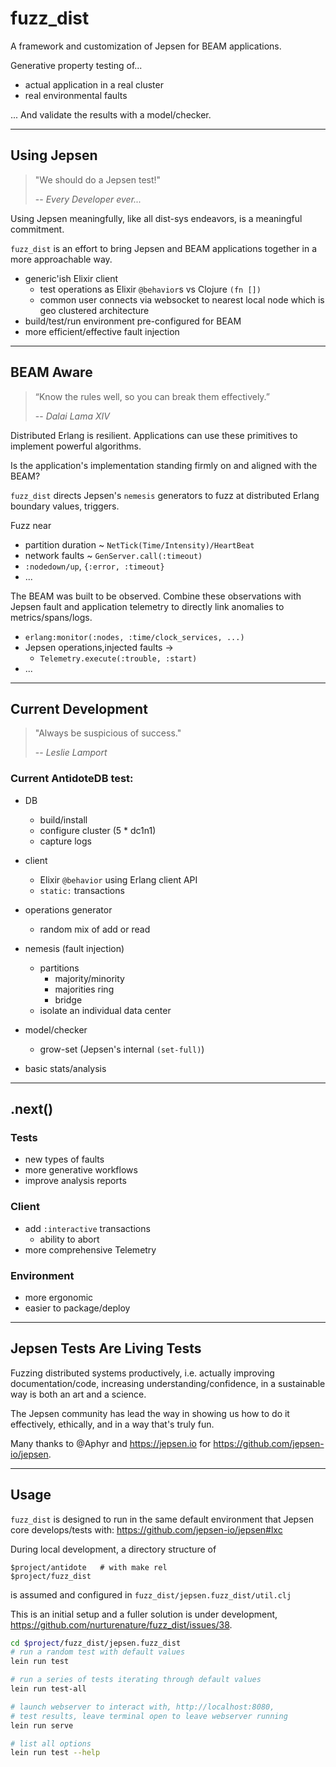 # fuzz_dist

A framework and customization of Jepsen for BEAM applications.

Generative property testing of...

- actual application in a real cluster
- real environmental faults

... And validate the results with a model/checker.

---

## Using Jepsen

> "We should do a Jepsen test!"
> 
> -- <cite>Every Developer ever...</cite>

Using Jepsen meaningfully, like all dist-sys endeavors, is a meaningful commitment.

`fuzz_dist` is an effort to bring Jepsen and BEAM applications together in a more approachable way.

- generic'ish Elixir client
  - test operations as Elixir `@behavior`s vs Clojure `(fn [])`
  - common user connects via websocket to nearest local node which is geo clustered architecture 
- build/test/run environment pre-configured for BEAM
- more efficient/effective fault injection

---

## BEAM Aware

> “Know the rules well, so you can break them effectively.”
> 
> -- <cite>Dalai Lama XIV</cite>

Distributed Erlang is resilient. Applications can use these primitives to implement powerful algorithms.

Is the application's implementation standing firmly on and aligned with the BEAM?

`fuzz_dist` directs Jepsen's `nemesis` generators to fuzz at distributed Erlang boundary values, triggers.

Fuzz near
- partition duration ~ `NetTick(Time/Intensity)/HeartBeat`
- network faults ~ `GenServer.call(:timeout)`
- `:nodedown/up`, `{:error, :timeout}`
- ...

The BEAM was built to be observed. Combine these observations with Jepsen fault and application telemetry to directly link anomalies to metrics/spans/logs.

- `erlang:monitor(:nodes, :time/clock_services, ...)`
- Jepsen operations,injected faults ->
  - `Telemetry.execute(:trouble, :start)`
- ...

---

## Current Development

> "Always be suspicious of success."
> 
> -- <cite>Leslie Lamport</cite>

### Current AntidoteDB test:

- DB
  - build/install
  - configure cluster (5 * dc1n1)
  - capture logs
  
- client
  - Elixir `@behavior` using Erlang client API
  - `static:` transactions
  
- operations generator
  - random mix of add or read


- nemesis (fault injection)
  - partitions
    - majority/minority
    - majorities ring
    - bridge
  - isolate an individual data center

- model/checker
  - grow-set (Jepsen's internal `(set-full)`)

- basic stats/analysis

---

## .next()

### Tests
- new types of faults
- more generative workflows
- improve analysis reports


### Client
- add `:interactive` transactions
  - ability to abort
- more comprehensive Telemetry

### Environment
- more ergonomic
- easier to package/deploy

---

## Jepsen Tests Are Living Tests

Fuzzing distributed systems productively, i.e. actually improving documentation/code, increasing understanding/confidence, in a sustainable way is both an art and a science.

The Jepsen community has lead the way in showing us how to do it effectively, ethically, and in a way that's truly fun.

Many thanks to @Aphyr and https://jepsen.io for https://github.com/jepsen-io/jepsen.


---

## Usage

`fuzz_dist` is designed to run in the same default environment that Jepsen
core develops/tests with: https://github.com/jepsen-io/jepsen#lxc

During local development, a directory structure of
```
$project/antidote   # with make rel
$project/fuzz_dist
```
is assumed and configured in `fuzz_dist/jepsen.fuzz_dist/util.clj`

This is an initial setup and a fuller solution is under development,
https://github.com/nurturenature/fuzz_dist/issues/38.

```bash
cd $project/fuzz_dist/jepsen.fuzz_dist
# run a random test with default values
lein run test

# run a series of tests iterating through default values
lein run test-all

# launch webserver to interact with, http://localhost:8080,
# test results, leave terminal open to leave webserver running
lein run serve

# list all options
lein run test --help
```
